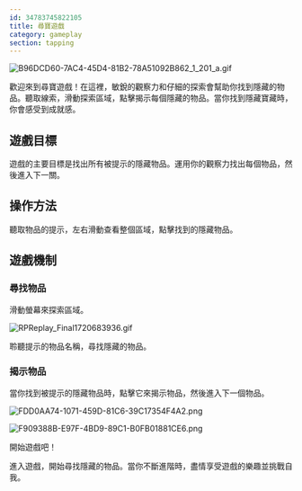 ```yaml
---
id: 34783745822105
title: 尋寶遊戲
category: gameplay
section: tapping
---
```

![B96DCD60-7AC4-45D4-81B2-78A51092B862_1_201_a.gif](https://help.studycat.com/hc/article_attachments/34930712507545)

歡迎來到尋寶遊戲！在這裡，敏銳的觀察力和仔細的探索會幫助你找到隱藏的物品。聽取線索，滑動探索區域，點擊揭示每個隱藏的物品。當你找到隱藏寶藏時，你會感受到成就感。

遊戲目標
---------

遊戲的主要目標是找出所有被提示的隱藏物品。運用你的觀察力找出每個物品，然後進入下一關。

操作方法
--------

聽取物品的提示，左右滑動查看整個區域，點擊找到的隱藏物品。

遊戲機制
------------------

### 尋找物品

滑動螢幕來探索區域。

![RPReplay_Final1720683936.gif](https://help.studycat.com/hc/article_attachments/34930712511513)

聆聽提示的物品名稱，尋找隱藏的物品。

### 揭示物品

當你找到被提示的隱藏物品時，點擊它來揭示物品，然後進入下一個物品。

![FDD0AA74-1071-459D-81C6-39C17354F4A2.png](https://help.studycat.com/hc/article_attachments/34783745782809)

![F909388B-E97F-4BD9-89C1-B0FB01881CE6.png](https://help.studycat.com/hc/article_attachments/34783721841177)

開始遊戲吧！

進入遊戲，開始尋找隱藏的物品。當你不斷進階時，盡情享受遊戲的樂趣並挑戰自我。

